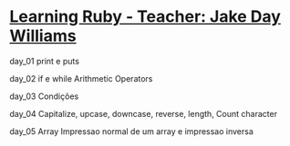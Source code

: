 # [Learning Ruby - Teacher: Jake Day Williams](https://www.youtube.com/playlist?list=PLMK2xMz5H5Zv8eC8b4K6tMaE1-Z9FgSOp)

day_01
    print e puts
    
day_02
    if e while
    Arithmetic Operators
    
day_03
    Condições

day_04
    Capitalize, upcase, downcase, reverse, length,
    Count character
    
day_05
    Array 
    Impressao normal de um array e impressao inversa
    
